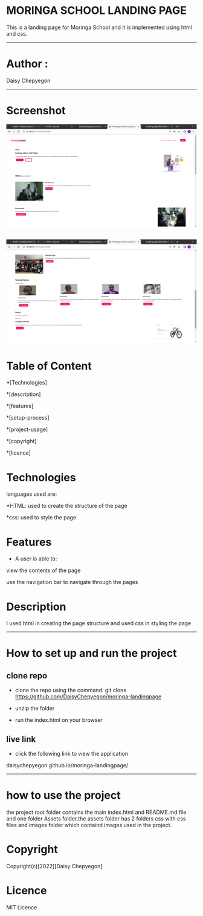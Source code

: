 # MORINGA SCHOOL LANDING PAGE 

This is a landing page for Moringa School and it is implemented using html and css.

---
# Author : 
Daisy Chepyegon

---
# Screenshot

![image](/assets/images/Screenshot1.png)

![image](/assets/images/Screenshot2.png)
---

# Table of Content
*[Technologies]

*[description]

*[features]

*[setup-process]

*[project-usage]

*[copyright]

*[licence]

# Technologies

languages used are:

*HTML: used to create the structure of the page

*css: used to style the page

# Features

* A user is able to:

view the contents of the page

use the navigation bar to navigate through the pages

# Description

I used html in creating the page structure and used css in styling the page

---
# How to set up and run the project

## clone repo

* clone the repo using the command: git clone 
https://github.com/DaisyChepyegon/moringa-landingpage

* unzip the folder 

* run the index.html on your browser

## live link

* click the following link to view the application

daisychepyegon.github.io/moringa-landingpage/

---

# how to use the project

the project root folder contains the main index.html and README.md file and one folder Assets folder.the assets folder has 2 folders css with css files and images folder which containd images used in the project.

# Copyright

Copyright(c)[2022][Daisy Chepyegon]

# Licence

MIT Licence










